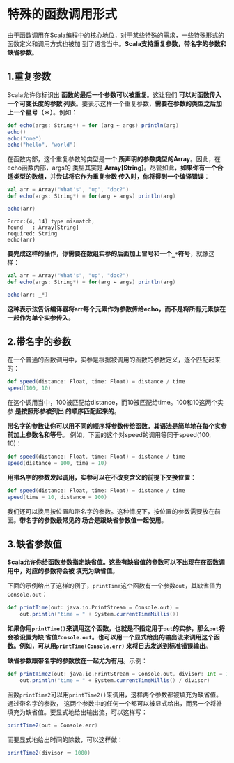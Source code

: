 特殊的函数调用形式
================================================================================
由于函数调用在Scala编程中的核心地位，对于某些特殊的需求，一些特殊形式的函数定义和调用方式也被加
到了语言当中。**Scala支持重复参数，带名字的参数和缺省参数**。

## 1.重复参数
Scala允许你标识出 **函数的最后一个参数可以被重复**。这让我们 **可以对函数传入一个可变长度的参数
列表**。要表示这样一个重复参数，**需要在参数的类型之后加上一个星号（＊）**。例如：
```scala
def echo(args: String*) = for (arg ← args) println(arg)
echo()
echo("one")
echo("hello", "world")
```
在函数内部，这个重复参数的类型是一个 **所声明的参数类型的Array**。因此，在echo函数内部，args的
类型其实是 **Array[String]**。尽管如此，**如果你有一个合适类型的数组，并尝试将它作为重复参数
传入时，你将得到一个编译错误**：
```scala
val arr = Array("What's", "up", "doc?")
def echo(args: String*) = for(arg ← args) println(arg)

echo(arr)
```
```
Error:(4, 14) type mismatch;
found   : Array[String]
required: String
echo(arr)
```
**要完成这样的操作，你需要在数组实参的后面加上冒号和一个`_*`符号**，就像这样：
```scala
val arr = Array("What's", "up", "doc?")
def echo(args: String*) = for(arg ← args) println(arg)

echo(arr: _*)
```
**这种表示法告诉编译器将arr每个元素作为参数传给echo，而不是将所有元素放在一起作为单个实参传入**。

## 2.带名字的参数
在一个普通的函数调用中，实参是根据被调用的函数的参数定义，逐个匹配起来的：
```scala
def speed(distance: Float, time: Float) = distance / time
speed(100, 10)
```
在这个调用当中，100被匹配给distance，而10被匹配给time。100和10这两个实参 **是按照形参被列出
的顺序匹配起来的**。

**带名字的参数让你可以用不同的顺序将参数传给函数。其语法是简单地在每个实参前加上参数名和等号**。
例如，下面的这个对speed的调用等同于speed(100, 10)：
```scala
def speed(distance: Float, time: Float) = distance / time
speed(distance = 100, time = 10)
```
**用带名字的参数发起调用，实参可以在不改变含义的前提下交换位置**：
```scala
def speed(distance: Float, time: Float) = distance / time
speed(time = 10, distance = 100)
```
我们还可以换用按位置和带名字的参数。这种情况下，按位置的参数需要放在前面。**带名字的参数最常见的
场合是跟缺省参数值一起使用**。

## 3.缺省参数值
**Scala允许你给函数参数指定缺省值。这些有缺省值的参数可以不出现在在函数调用中，对应的参数将会被
填充为缺省值**。

下面的示例给出了这样的例子，`printTime`这个函数有一个参数`out`，其缺省值为`Console.out`：
```scala
def printTime(out: java.io.PrintStream = Console.out) =
	out.println("time = " + System.currentTimeMillis())
```
**如果你用`printTime()`来调用这个函数，也就是不指定用于`out`的实参，那么`out`将会被设置为缺
省值`Console.out`。也可以用一个显式给出的输出流来调用这个函数。例如，可以用`printTime(Console.err)`
来将日志发送到标准错误输出**。

**缺省参数跟带名字的参数放在一起尤为有用**。示例：
```scala
def printTime2(out: java.io.PrintStream = Console.out, divisor: Int = 1) =
	out.println("time = " + System.currentTimeMillis() / divisor)
```
函数`printTime2`可以用`printTime2()`来调用，这样两个参数都被填充为缺省值。通过带名字的参数，
这两个参数中的任何一个都可以被显式给出，而另一个将补填充为缺省值。要显式地给出输出流，可以这样写：
```scala
printTime2(out = Console.err)
```
而要显式地给出时间的除数，可以这样做：
```scala
printTime2(divisor ＝ 1000)
```


